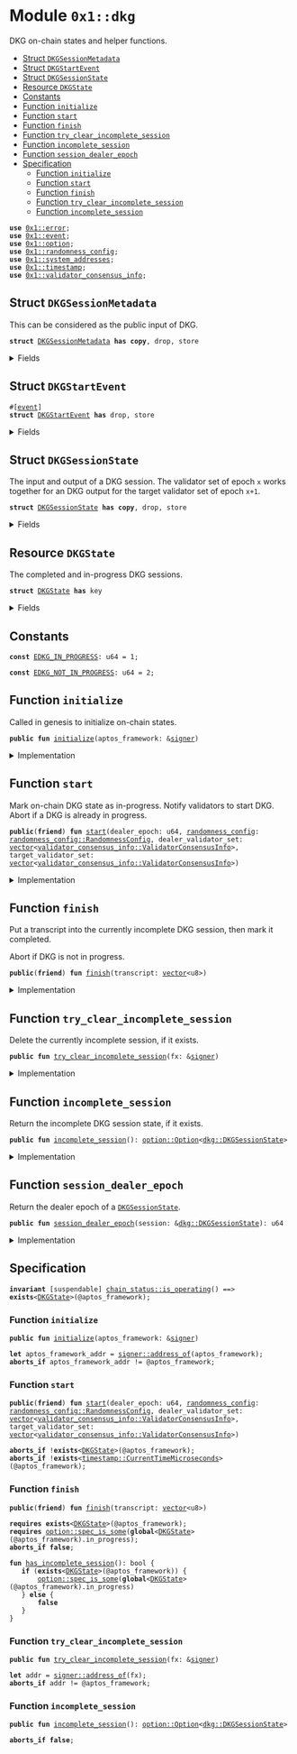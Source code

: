 
<a id="0x1_dkg"></a>

# Module `0x1::dkg`

DKG on-chain states and helper functions.


-  [Struct `DKGSessionMetadata`](#0x1_dkg_DKGSessionMetadata)
-  [Struct `DKGStartEvent`](#0x1_dkg_DKGStartEvent)
-  [Struct `DKGSessionState`](#0x1_dkg_DKGSessionState)
-  [Resource `DKGState`](#0x1_dkg_DKGState)
-  [Constants](#@Constants_0)
-  [Function `initialize`](#0x1_dkg_initialize)
-  [Function `start`](#0x1_dkg_start)
-  [Function `finish`](#0x1_dkg_finish)
-  [Function `try_clear_incomplete_session`](#0x1_dkg_try_clear_incomplete_session)
-  [Function `incomplete_session`](#0x1_dkg_incomplete_session)
-  [Function `session_dealer_epoch`](#0x1_dkg_session_dealer_epoch)
-  [Specification](#@Specification_1)
    -  [Function `initialize`](#@Specification_1_initialize)
    -  [Function `start`](#@Specification_1_start)
    -  [Function `finish`](#@Specification_1_finish)
    -  [Function `try_clear_incomplete_session`](#@Specification_1_try_clear_incomplete_session)
    -  [Function `incomplete_session`](#@Specification_1_incomplete_session)


<pre><code><b>use</b> <a href="../../aptos-stdlib/../move-stdlib/doc/error.md#0x1_error">0x1::error</a>;
<b>use</b> <a href="event.md#0x1_event">0x1::event</a>;
<b>use</b> <a href="../../aptos-stdlib/../move-stdlib/doc/option.md#0x1_option">0x1::option</a>;
<b>use</b> <a href="randomness_config.md#0x1_randomness_config">0x1::randomness_config</a>;
<b>use</b> <a href="system_addresses.md#0x1_system_addresses">0x1::system_addresses</a>;
<b>use</b> <a href="timestamp.md#0x1_timestamp">0x1::timestamp</a>;
<b>use</b> <a href="validator_consensus_info.md#0x1_validator_consensus_info">0x1::validator_consensus_info</a>;
</code></pre>



<a id="0x1_dkg_DKGSessionMetadata"></a>

## Struct `DKGSessionMetadata`

This can be considered as the public input of DKG.


<pre><code><b>struct</b> <a href="dkg.md#0x1_dkg_DKGSessionMetadata">DKGSessionMetadata</a> <b>has</b> <b>copy</b>, drop, store
</code></pre>



<details>
<summary>Fields</summary>


<dl>
<dt>
<code>dealer_epoch: u64</code>
</dt>
<dd>

</dd>
<dt>
<code><a href="randomness_config.md#0x1_randomness_config">randomness_config</a>: <a href="randomness_config.md#0x1_randomness_config_RandomnessConfig">randomness_config::RandomnessConfig</a></code>
</dt>
<dd>

</dd>
<dt>
<code>dealer_validator_set: <a href="../../aptos-stdlib/../move-stdlib/doc/vector.md#0x1_vector">vector</a>&lt;<a href="validator_consensus_info.md#0x1_validator_consensus_info_ValidatorConsensusInfo">validator_consensus_info::ValidatorConsensusInfo</a>&gt;</code>
</dt>
<dd>

</dd>
<dt>
<code>target_validator_set: <a href="../../aptos-stdlib/../move-stdlib/doc/vector.md#0x1_vector">vector</a>&lt;<a href="validator_consensus_info.md#0x1_validator_consensus_info_ValidatorConsensusInfo">validator_consensus_info::ValidatorConsensusInfo</a>&gt;</code>
</dt>
<dd>

</dd>
</dl>


</details>

<a id="0x1_dkg_DKGStartEvent"></a>

## Struct `DKGStartEvent`



<pre><code>#[<a href="event.md#0x1_event">event</a>]
<b>struct</b> <a href="dkg.md#0x1_dkg_DKGStartEvent">DKGStartEvent</a> <b>has</b> drop, store
</code></pre>



<details>
<summary>Fields</summary>


<dl>
<dt>
<code>session_metadata: <a href="dkg.md#0x1_dkg_DKGSessionMetadata">dkg::DKGSessionMetadata</a></code>
</dt>
<dd>

</dd>
<dt>
<code>start_time_us: u64</code>
</dt>
<dd>

</dd>
</dl>


</details>

<a id="0x1_dkg_DKGSessionState"></a>

## Struct `DKGSessionState`

The input and output of a DKG session.
The validator set of epoch <code>x</code> works together for an DKG output for the target validator set of epoch <code>x+1</code>.


<pre><code><b>struct</b> <a href="dkg.md#0x1_dkg_DKGSessionState">DKGSessionState</a> <b>has</b> <b>copy</b>, drop, store
</code></pre>



<details>
<summary>Fields</summary>


<dl>
<dt>
<code>metadata: <a href="dkg.md#0x1_dkg_DKGSessionMetadata">dkg::DKGSessionMetadata</a></code>
</dt>
<dd>

</dd>
<dt>
<code>start_time_us: u64</code>
</dt>
<dd>

</dd>
<dt>
<code>transcript: <a href="../../aptos-stdlib/../move-stdlib/doc/vector.md#0x1_vector">vector</a>&lt;u8&gt;</code>
</dt>
<dd>

</dd>
</dl>


</details>

<a id="0x1_dkg_DKGState"></a>

## Resource `DKGState`

The completed and in-progress DKG sessions.


<pre><code><b>struct</b> <a href="dkg.md#0x1_dkg_DKGState">DKGState</a> <b>has</b> key
</code></pre>



<details>
<summary>Fields</summary>


<dl>
<dt>
<code>last_completed: <a href="../../aptos-stdlib/../move-stdlib/doc/option.md#0x1_option_Option">option::Option</a>&lt;<a href="dkg.md#0x1_dkg_DKGSessionState">dkg::DKGSessionState</a>&gt;</code>
</dt>
<dd>

</dd>
<dt>
<code>in_progress: <a href="../../aptos-stdlib/../move-stdlib/doc/option.md#0x1_option_Option">option::Option</a>&lt;<a href="dkg.md#0x1_dkg_DKGSessionState">dkg::DKGSessionState</a>&gt;</code>
</dt>
<dd>

</dd>
</dl>


</details>

<a id="@Constants_0"></a>

## Constants


<a id="0x1_dkg_EDKG_IN_PROGRESS"></a>



<pre><code><b>const</b> <a href="dkg.md#0x1_dkg_EDKG_IN_PROGRESS">EDKG_IN_PROGRESS</a>: u64 = 1;
</code></pre>



<a id="0x1_dkg_EDKG_NOT_IN_PROGRESS"></a>



<pre><code><b>const</b> <a href="dkg.md#0x1_dkg_EDKG_NOT_IN_PROGRESS">EDKG_NOT_IN_PROGRESS</a>: u64 = 2;
</code></pre>



<a id="0x1_dkg_initialize"></a>

## Function `initialize`

Called in genesis to initialize on-chain states.


<pre><code><b>public</b> <b>fun</b> <a href="dkg.md#0x1_dkg_initialize">initialize</a>(aptos_framework: &<a href="../../aptos-stdlib/../move-stdlib/doc/signer.md#0x1_signer">signer</a>)
</code></pre>



<details>
<summary>Implementation</summary>


<pre><code><b>public</b> <b>fun</b> <a href="dkg.md#0x1_dkg_initialize">initialize</a>(aptos_framework: &<a href="../../aptos-stdlib/../move-stdlib/doc/signer.md#0x1_signer">signer</a>) {
    <a href="system_addresses.md#0x1_system_addresses_assert_aptos_framework">system_addresses::assert_aptos_framework</a>(aptos_framework);
    <b>if</b> (!<b>exists</b>&lt;<a href="dkg.md#0x1_dkg_DKGState">DKGState</a>&gt;(@aptos_framework)) {
        <b>move_to</b>&lt;<a href="dkg.md#0x1_dkg_DKGState">DKGState</a>&gt;(
            aptos_framework,
            <a href="dkg.md#0x1_dkg_DKGState">DKGState</a> {
                last_completed: std::option::none(),
                in_progress: std::option::none(),
            }
        );
    }
}
</code></pre>



</details>

<a id="0x1_dkg_start"></a>

## Function `start`

Mark on-chain DKG state as in-progress. Notify validators to start DKG.
Abort if a DKG is already in progress.


<pre><code><b>public</b>(<b>friend</b>) <b>fun</b> <a href="dkg.md#0x1_dkg_start">start</a>(dealer_epoch: u64, <a href="randomness_config.md#0x1_randomness_config">randomness_config</a>: <a href="randomness_config.md#0x1_randomness_config_RandomnessConfig">randomness_config::RandomnessConfig</a>, dealer_validator_set: <a href="../../aptos-stdlib/../move-stdlib/doc/vector.md#0x1_vector">vector</a>&lt;<a href="validator_consensus_info.md#0x1_validator_consensus_info_ValidatorConsensusInfo">validator_consensus_info::ValidatorConsensusInfo</a>&gt;, target_validator_set: <a href="../../aptos-stdlib/../move-stdlib/doc/vector.md#0x1_vector">vector</a>&lt;<a href="validator_consensus_info.md#0x1_validator_consensus_info_ValidatorConsensusInfo">validator_consensus_info::ValidatorConsensusInfo</a>&gt;)
</code></pre>



<details>
<summary>Implementation</summary>


<pre><code><b>public</b>(<b>friend</b>) <b>fun</b> <a href="dkg.md#0x1_dkg_start">start</a>(
    dealer_epoch: u64,
    <a href="randomness_config.md#0x1_randomness_config">randomness_config</a>: RandomnessConfig,
    dealer_validator_set: <a href="../../aptos-stdlib/../move-stdlib/doc/vector.md#0x1_vector">vector</a>&lt;ValidatorConsensusInfo&gt;,
    target_validator_set: <a href="../../aptos-stdlib/../move-stdlib/doc/vector.md#0x1_vector">vector</a>&lt;ValidatorConsensusInfo&gt;,
) <b>acquires</b> <a href="dkg.md#0x1_dkg_DKGState">DKGState</a> {
    <b>let</b> dkg_state = <b>borrow_global_mut</b>&lt;<a href="dkg.md#0x1_dkg_DKGState">DKGState</a>&gt;(@aptos_framework);
    <b>let</b> new_session_metadata = <a href="dkg.md#0x1_dkg_DKGSessionMetadata">DKGSessionMetadata</a> {
        dealer_epoch,
        <a href="randomness_config.md#0x1_randomness_config">randomness_config</a>,
        dealer_validator_set,
        target_validator_set,
    };
    <b>let</b> start_time_us = <a href="timestamp.md#0x1_timestamp_now_microseconds">timestamp::now_microseconds</a>();
    dkg_state.in_progress = std::option::some(<a href="dkg.md#0x1_dkg_DKGSessionState">DKGSessionState</a> {
        metadata: new_session_metadata,
        start_time_us,
        transcript: <a href="../../aptos-stdlib/../move-stdlib/doc/vector.md#0x1_vector">vector</a>[],
    });

    emit(<a href="dkg.md#0x1_dkg_DKGStartEvent">DKGStartEvent</a> {
        start_time_us,
        session_metadata: new_session_metadata,
    });
}
</code></pre>



</details>

<a id="0x1_dkg_finish"></a>

## Function `finish`

Put a transcript into the currently incomplete DKG session, then mark it completed.

Abort if DKG is not in progress.


<pre><code><b>public</b>(<b>friend</b>) <b>fun</b> <a href="dkg.md#0x1_dkg_finish">finish</a>(transcript: <a href="../../aptos-stdlib/../move-stdlib/doc/vector.md#0x1_vector">vector</a>&lt;u8&gt;)
</code></pre>



<details>
<summary>Implementation</summary>


<pre><code><b>public</b>(<b>friend</b>) <b>fun</b> <a href="dkg.md#0x1_dkg_finish">finish</a>(transcript: <a href="../../aptos-stdlib/../move-stdlib/doc/vector.md#0x1_vector">vector</a>&lt;u8&gt;) <b>acquires</b> <a href="dkg.md#0x1_dkg_DKGState">DKGState</a> {
    <b>let</b> dkg_state = <b>borrow_global_mut</b>&lt;<a href="dkg.md#0x1_dkg_DKGState">DKGState</a>&gt;(@aptos_framework);
    <b>assert</b>!(<a href="../../aptos-stdlib/../move-stdlib/doc/option.md#0x1_option_is_some">option::is_some</a>(&dkg_state.in_progress), <a href="../../aptos-stdlib/../move-stdlib/doc/error.md#0x1_error_invalid_state">error::invalid_state</a>(<a href="dkg.md#0x1_dkg_EDKG_NOT_IN_PROGRESS">EDKG_NOT_IN_PROGRESS</a>));
    <b>let</b> session = <a href="../../aptos-stdlib/../move-stdlib/doc/option.md#0x1_option_extract">option::extract</a>(&<b>mut</b> dkg_state.in_progress);
    session.transcript = transcript;
    dkg_state.last_completed = <a href="../../aptos-stdlib/../move-stdlib/doc/option.md#0x1_option_some">option::some</a>(session);
    dkg_state.in_progress = <a href="../../aptos-stdlib/../move-stdlib/doc/option.md#0x1_option_none">option::none</a>();
}
</code></pre>



</details>

<a id="0x1_dkg_try_clear_incomplete_session"></a>

## Function `try_clear_incomplete_session`

Delete the currently incomplete session, if it exists.


<pre><code><b>public</b> <b>fun</b> <a href="dkg.md#0x1_dkg_try_clear_incomplete_session">try_clear_incomplete_session</a>(fx: &<a href="../../aptos-stdlib/../move-stdlib/doc/signer.md#0x1_signer">signer</a>)
</code></pre>



<details>
<summary>Implementation</summary>


<pre><code><b>public</b> <b>fun</b> <a href="dkg.md#0x1_dkg_try_clear_incomplete_session">try_clear_incomplete_session</a>(fx: &<a href="../../aptos-stdlib/../move-stdlib/doc/signer.md#0x1_signer">signer</a>) <b>acquires</b> <a href="dkg.md#0x1_dkg_DKGState">DKGState</a> {
    <a href="system_addresses.md#0x1_system_addresses_assert_aptos_framework">system_addresses::assert_aptos_framework</a>(fx);
    <b>if</b> (<b>exists</b>&lt;<a href="dkg.md#0x1_dkg_DKGState">DKGState</a>&gt;(@aptos_framework)) {
        <b>let</b> dkg_state = <b>borrow_global_mut</b>&lt;<a href="dkg.md#0x1_dkg_DKGState">DKGState</a>&gt;(@aptos_framework);
        dkg_state.in_progress = <a href="../../aptos-stdlib/../move-stdlib/doc/option.md#0x1_option_none">option::none</a>();
    }
}
</code></pre>



</details>

<a id="0x1_dkg_incomplete_session"></a>

## Function `incomplete_session`

Return the incomplete DKG session state, if it exists.


<pre><code><b>public</b> <b>fun</b> <a href="dkg.md#0x1_dkg_incomplete_session">incomplete_session</a>(): <a href="../../aptos-stdlib/../move-stdlib/doc/option.md#0x1_option_Option">option::Option</a>&lt;<a href="dkg.md#0x1_dkg_DKGSessionState">dkg::DKGSessionState</a>&gt;
</code></pre>



<details>
<summary>Implementation</summary>


<pre><code><b>public</b> <b>fun</b> <a href="dkg.md#0x1_dkg_incomplete_session">incomplete_session</a>(): Option&lt;<a href="dkg.md#0x1_dkg_DKGSessionState">DKGSessionState</a>&gt; <b>acquires</b> <a href="dkg.md#0x1_dkg_DKGState">DKGState</a> {
    <b>if</b> (<b>exists</b>&lt;<a href="dkg.md#0x1_dkg_DKGState">DKGState</a>&gt;(@aptos_framework)) {
        <b>borrow_global</b>&lt;<a href="dkg.md#0x1_dkg_DKGState">DKGState</a>&gt;(@aptos_framework).in_progress
    } <b>else</b> {
        <a href="../../aptos-stdlib/../move-stdlib/doc/option.md#0x1_option_none">option::none</a>()
    }
}
</code></pre>



</details>

<a id="0x1_dkg_session_dealer_epoch"></a>

## Function `session_dealer_epoch`

Return the dealer epoch of a <code><a href="dkg.md#0x1_dkg_DKGSessionState">DKGSessionState</a></code>.


<pre><code><b>public</b> <b>fun</b> <a href="dkg.md#0x1_dkg_session_dealer_epoch">session_dealer_epoch</a>(session: &<a href="dkg.md#0x1_dkg_DKGSessionState">dkg::DKGSessionState</a>): u64
</code></pre>



<details>
<summary>Implementation</summary>


<pre><code><b>public</b> <b>fun</b> <a href="dkg.md#0x1_dkg_session_dealer_epoch">session_dealer_epoch</a>(session: &<a href="dkg.md#0x1_dkg_DKGSessionState">DKGSessionState</a>): u64 {
    session.metadata.dealer_epoch
}
</code></pre>



</details>

<a id="@Specification_1"></a>

## Specification



<pre><code><b>invariant</b> [suspendable] <a href="chain_status.md#0x1_chain_status_is_operating">chain_status::is_operating</a>() ==&gt; <b>exists</b>&lt;<a href="dkg.md#0x1_dkg_DKGState">DKGState</a>&gt;(@aptos_framework);
</code></pre>



<a id="@Specification_1_initialize"></a>

### Function `initialize`


<pre><code><b>public</b> <b>fun</b> <a href="dkg.md#0x1_dkg_initialize">initialize</a>(aptos_framework: &<a href="../../aptos-stdlib/../move-stdlib/doc/signer.md#0x1_signer">signer</a>)
</code></pre>




<pre><code><b>let</b> aptos_framework_addr = <a href="../../aptos-stdlib/../move-stdlib/doc/signer.md#0x1_signer_address_of">signer::address_of</a>(aptos_framework);
<b>aborts_if</b> aptos_framework_addr != @aptos_framework;
</code></pre>



<a id="@Specification_1_start"></a>

### Function `start`


<pre><code><b>public</b>(<b>friend</b>) <b>fun</b> <a href="dkg.md#0x1_dkg_start">start</a>(dealer_epoch: u64, <a href="randomness_config.md#0x1_randomness_config">randomness_config</a>: <a href="randomness_config.md#0x1_randomness_config_RandomnessConfig">randomness_config::RandomnessConfig</a>, dealer_validator_set: <a href="../../aptos-stdlib/../move-stdlib/doc/vector.md#0x1_vector">vector</a>&lt;<a href="validator_consensus_info.md#0x1_validator_consensus_info_ValidatorConsensusInfo">validator_consensus_info::ValidatorConsensusInfo</a>&gt;, target_validator_set: <a href="../../aptos-stdlib/../move-stdlib/doc/vector.md#0x1_vector">vector</a>&lt;<a href="validator_consensus_info.md#0x1_validator_consensus_info_ValidatorConsensusInfo">validator_consensus_info::ValidatorConsensusInfo</a>&gt;)
</code></pre>




<pre><code><b>aborts_if</b> !<b>exists</b>&lt;<a href="dkg.md#0x1_dkg_DKGState">DKGState</a>&gt;(@aptos_framework);
<b>aborts_if</b> !<b>exists</b>&lt;<a href="timestamp.md#0x1_timestamp_CurrentTimeMicroseconds">timestamp::CurrentTimeMicroseconds</a>&gt;(@aptos_framework);
</code></pre>



<a id="@Specification_1_finish"></a>

### Function `finish`


<pre><code><b>public</b>(<b>friend</b>) <b>fun</b> <a href="dkg.md#0x1_dkg_finish">finish</a>(transcript: <a href="../../aptos-stdlib/../move-stdlib/doc/vector.md#0x1_vector">vector</a>&lt;u8&gt;)
</code></pre>




<pre><code><b>requires</b> <b>exists</b>&lt;<a href="dkg.md#0x1_dkg_DKGState">DKGState</a>&gt;(@aptos_framework);
<b>requires</b> <a href="../../aptos-stdlib/../move-stdlib/doc/option.md#0x1_option_spec_is_some">option::spec_is_some</a>(<b>global</b>&lt;<a href="dkg.md#0x1_dkg_DKGState">DKGState</a>&gt;(@aptos_framework).in_progress);
<b>aborts_if</b> <b>false</b>;
</code></pre>




<a id="0x1_dkg_has_incomplete_session"></a>


<pre><code><b>fun</b> <a href="dkg.md#0x1_dkg_has_incomplete_session">has_incomplete_session</a>(): bool {
   <b>if</b> (<b>exists</b>&lt;<a href="dkg.md#0x1_dkg_DKGState">DKGState</a>&gt;(@aptos_framework)) {
       <a href="../../aptos-stdlib/../move-stdlib/doc/option.md#0x1_option_spec_is_some">option::spec_is_some</a>(<b>global</b>&lt;<a href="dkg.md#0x1_dkg_DKGState">DKGState</a>&gt;(@aptos_framework).in_progress)
   } <b>else</b> {
       <b>false</b>
   }
}
</code></pre>



<a id="@Specification_1_try_clear_incomplete_session"></a>

### Function `try_clear_incomplete_session`


<pre><code><b>public</b> <b>fun</b> <a href="dkg.md#0x1_dkg_try_clear_incomplete_session">try_clear_incomplete_session</a>(fx: &<a href="../../aptos-stdlib/../move-stdlib/doc/signer.md#0x1_signer">signer</a>)
</code></pre>




<pre><code><b>let</b> addr = <a href="../../aptos-stdlib/../move-stdlib/doc/signer.md#0x1_signer_address_of">signer::address_of</a>(fx);
<b>aborts_if</b> addr != @aptos_framework;
</code></pre>



<a id="@Specification_1_incomplete_session"></a>

### Function `incomplete_session`


<pre><code><b>public</b> <b>fun</b> <a href="dkg.md#0x1_dkg_incomplete_session">incomplete_session</a>(): <a href="../../aptos-stdlib/../move-stdlib/doc/option.md#0x1_option_Option">option::Option</a>&lt;<a href="dkg.md#0x1_dkg_DKGSessionState">dkg::DKGSessionState</a>&gt;
</code></pre>




<pre><code><b>aborts_if</b> <b>false</b>;
</code></pre>


[move-book]: https://aptos.dev/move/book/SUMMARY
